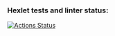 ### Hexlet tests and linter status:
[![Actions Status](https://github.com/Venera15/python-project-lvl1/workflows/hexlet-check/badge.svg)](https://github.com/Venera15/python-project-lvl1/actions)